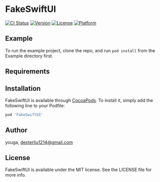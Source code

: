 # FakeSwiftUI

[![CI Status](https://img.shields.io/travis/youga/FakeSwiftUI.svg?style=flat)](https://travis-ci.org/youga/FakeSwiftUI)
[![Version](https://img.shields.io/cocoapods/v/FakeSwiftUI.svg?style=flat)](https://cocoapods.org/pods/FakeSwiftUI)
[![License](https://img.shields.io/cocoapods/l/FakeSwiftUI.svg?style=flat)](https://cocoapods.org/pods/FakeSwiftUI)
[![Platform](https://img.shields.io/cocoapods/p/FakeSwiftUI.svg?style=flat)](https://cocoapods.org/pods/FakeSwiftUI)

## Example

To run the example project, clone the repo, and run `pod install` from the Example directory first.

## Requirements

## Installation

FakeSwiftUI is available through [CocoaPods](https://cocoapods.org). To install
it, simply add the following line to your Podfile:

```ruby
pod 'FakeSwiftUI'
```

## Author

youga, dexterliu1214@gmail.com

## License

FakeSwiftUI is available under the MIT license. See the LICENSE file for more info.
